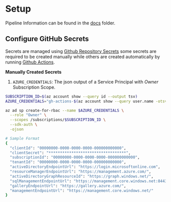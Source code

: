 # Setup

Pipeline Information can be found in the [docs](docs/pipelines.md) folder.

## Configure GitHub Secrets

Secrets are managed using [Github Repository Secrets](https://docs.github.com/en/actions/reference/encrypted-secrets) some secrets are required to be created manually while others are created automatically by running [Github Actions](https://docs.github.com/en/actions).

__Manually Created Secrets__

1. `AZURE_CREDENTIALS`: The json output of a Service Principal with _Owner_ Subscription Scope.

```bash
SUBSCRIPTION_ID=$(az account show --query id --output tsv)
AZURE_CREDENTIALS="gh-actions-$(az account show --query user.name -otsv | awk -F "@" '{print $1}')"

az ad sp create-for-rbac --name $AZURE_CREDENTIALS \
  --role "Owner" \
  --scopes /subscriptions/$SUBSCRIPTION_ID \
  --sdk-auth \
  -ojson

# Sample Format
{
  "clientId": "00000000-0000-0000-0000-000000000000",                       # Client ID GUID
  "clientSecret": "**********************************",                     # Client Secret
  "subscriptionId": "00000000-0000-0000-0000-000000000000",                 # Subscription ID GUID
  "tenantId": "00000000-0000-0000-0000-000000000000",                       # Tenant ID GUID
  "activeDirectoryEndpointUrl": "https://login.microsoftonline.com",
  "resourceManagerEndpointUrl": "https://management.azure.com/",
  "activeDirectoryGraphResourceId": "https://graph.windows.net/",
  "sqlManagementEndpointUrl": "https://management.core.windows.net:8443/",
  "galleryEndpointUrl": "https://gallery.azure.com/",
  "managementEndpointUrl": "https://management.core.windows.net/"
}
```